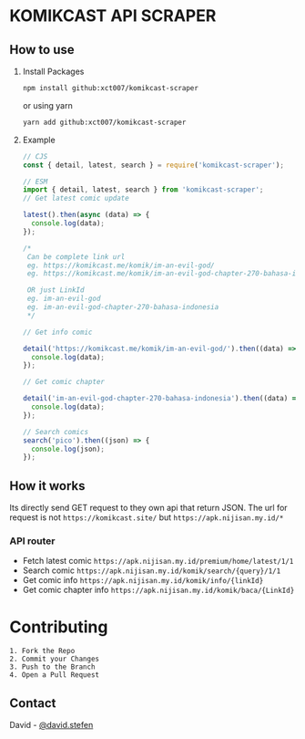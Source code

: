 # KOMIKCAST API SCRAPER

## How to use

1. Install Packages
   ```sh
   npm install github:xct007/komikcast-scraper
   ```
   or using yarn
   ```sh
   yarn add github:xct007/komikcast-scraper
   ```
2. Example

   ```js
   // CJS
   const { detail, latest, search } = require('komikcast-scraper');

   // ESM
   import { detail, latest, search } from 'komikcast-scraper';
   // Get latest comic update

   latest().then(async (data) => {
     console.log(data);
   });

   /*
    Can be complete link url
    eg. https://komikcast.me/komik/im-an-evil-god/
    eg. https://komikcast.me/komik/im-an-evil-god-chapter-270-bahasa-indonesia/

    OR just LinkId
    eg. im-an-evil-god
    eg. im-an-evil-god-chapter-270-bahasa-indonesia
    */

   // Get info comic

   detail('https://komikcast.me/komik/im-an-evil-god/').then((data) => {
     console.log(data);
   });

   // Get comic chapter

   detail('im-an-evil-god-chapter-270-bahasa-indonesia').then((data) => {
     console.log(data);
   });

   // Search comics
   search('pico').then((json) => {
     console.log(json);
   });
   ```

## How it works

Its directly send GET request to they own api that return JSON.
The url for request is not `https://komikcast.site/` but `https://apk.nijisan.my.id/*`

### API router

- Fetch latest comic
  `https://apk.nijisan.my.id/premium/home/latest/1/1`
- Search comic
  `https://apk.nijisan.my.id/komik/search/{query}/1/1`
- Get comic info
  `https://apk.nijisan.my.id/komik/info/{linkId}`
- Get comic chapter info
  `https://apk.nijisan.my.id/komik/baca/{LinkId}`

# Contributing

```
1. Fork the Repo
2. Commit your Changes
3. Push to the Branch
4. Open a Pull Request
```

## Contact

David - [@david.stefen](https://instagram.com/david.stefen)
